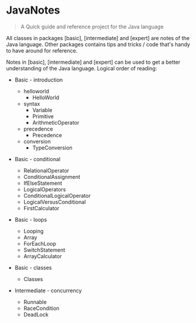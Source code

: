 # JavaNotes

> A Quick guide and reference project for the Java language

All classes in packages [basic], [intermediate] and [expert] are notes of the Java language. Other packages contains tips and tricks / code that's handy to have around for reference.

Notes in [basic], [intermediate] and [expert] can be used to get a better understanding of the Java language. Logical order of reading:

- Basic - introduction
    * helloworld
        * HelloWorld
    * syntax
        * Variable
        * Primitive
        * ArithmeticOperator
    * precedence
        * Precedence
    * conversion
        * TypeConversion
        
- Basic - conditional
    * RelationalOperator
    * ConditionalAssignment
    * IfElseStatement
    * LogicalOperators
    * ConditionalLogicalOperator
    * LogicalVersusConditional
    * FirstCalculator

- Basic - loops
    * Looping
    * Array
    * ForEachLoop
    * SwitchStatement
    * ArrayCalculator
    
- Basic - classes
    * Classes
          
- Intermediate - concurrency
    * Runnable
    * RaceCondition
    * DeadLock
